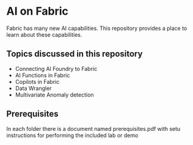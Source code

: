 # AI on Fabric
Fabric has many new AI capabilities. This repository provides a place to learn about these capabilities.

## Topics discussed in this repository
* Connecting AI Foundry to Fabric
* AI Functions in Fabric
* Copilots in Fabric
* Data Wrangler
* Multivariate Anomaly detection

## Prerequisites
In each folder there is a document named prerequisites.pdf with setu instructions for performing the included lab or demo
